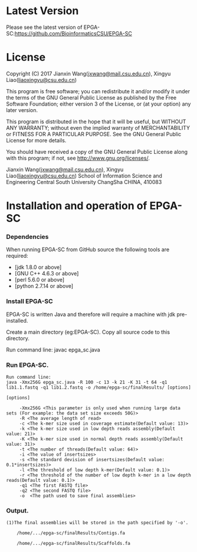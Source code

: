 Latest Version
==============
Please see the latest version of EPGA-SC:https://github.com/BioinformaticsCSU/EPGA-SC


License
=======

Copyright (C) 2017 Jianxin Wang(jxwang@mail.csu.edu.cn), Xingyu Liao(liaoxingyu@csu.edu.cn)

This program is free software; you can redistribute it and/or
modify it under the terms of the GNU General Public License
as published by the Free Software Foundation; either version 3
of the License, or (at your option) any later version.

This program is distributed in the hope that it will be useful,
but WITHOUT ANY WARRANTY; without even the implied warranty of
MERCHANTABILITY or FITNESS FOR A PARTICULAR PURPOSE.  See the
GNU General Public License for more details.

You should have received a copy of the GNU General Public License
along with this program; if not, see <http://www.gnu.org/licenses/>.

Jianxin Wang(jxwang@mail.csu.edu.cn), Xingyu Liao(liaoxingyu@csu.edu.cn)
School of Information Science and Engineering
Central South University
ChangSha
CHINA, 410083


Installation and operation of EPGA-SC 
==================================

### Dependencies

When running EPGA-SC from GitHub source the following tools are required:

* [jdk 1.8.0 or above]
* [GNU C++ 4.6.3 or above] 
* [perl 5.6.0 or above] 
* [python 2.7.14 or above]
 
### Install EPGA-SC

EPGA-SC is written Java and therefore will require a machine with jdk pre-installed.

Create a main directory (eg:EPGA-SC). Copy all source code to this directory.

Run command line: javac epga_sc.java 

### Run EPGA-SC.
	
    Run command line:  
	java -Xmx256G epga_sc.java -R 100 -c 13 -k 21 -K 31 -t 64 -q1 lib1.1.fastq -q1 lib1.2.fastq -o /home/epga-sc/finalResults/ [options] 
	
	[options]
	
	     -Xmx256G <This parameter is only used when running large data sets (For example: the data set size exceeds 50G)>
	     -R <The average length of read>
	     -c <The k-mer size used in coverage estimate(Default value: 13)>
	     -k <The k-mer size used in low depth reads assembly(Default value: 21)>
	     -K <The k-mer size used in normal depth reads assembly(Default value: 31)>
	     -t <The number of threads(Default value: 64)>
	     -i <The value of insertsizes>
	     -s <The standard devision of insertsizes(Default value: 0.1*insertsizes)>
	     -l <The threshold of low depth k-mer(Default value: 0.1)>
	     -r <The threshold of the number of low depth k-mer in a low depth reads(Default value: 0.1)>
	     -q1 <The first FASTQ file>
	     -q2 <The second FASTQ file>
         -o  <The path used to save final assemblies>		 
	

### Output.
    
	(1)The final assemblies will be stored in the path specified by '-o'.
    
        /home/.../epga-sc/finalResults/Contigs.fa
		
        /home/.../epga-sc/finalResults/Scaffolds.fa
